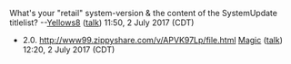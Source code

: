 What's your "retail" system-version & the content of the SystemUpdate
titlelist? --[Yellows8](User:Yellows8 "wikilink")
([talk](User%20talk:Yellows8.md "wikilink")) 11:50, 2 July 2017 (CDT)

  -   
    2.0. <http://www99.zippyshare.com/v/APVK97Lp/file.html>
    [Magic](User:Magic "wikilink")
    ([talk](User%20talk:Magic.md "wikilink")) 12:20, 2 July 2017 (CDT)
